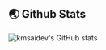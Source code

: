 ## 🌏 Github Stats
![kmsaidev's GitHub stats](https://github-readme-stats.vercel.app/api?username=kmsaidev&show_icons=true&theme=dracula)  
